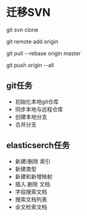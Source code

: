 # 迁移SVN #
git svn clone

git remote add origin 

git pull --rebase origin master

git push origin --all

## git任务 ##
- 初始化本地git仓库
- 同步本地与远程仓库
- 创建本地分支
- 合并分支

## elasticserch任务 ##
- 新建/删除 索引
- 新建类型
- 新建和新增映射
- 插入.删除 文档
- 字段搜索文档
- 搜索文档列表
- 全文检索文档
